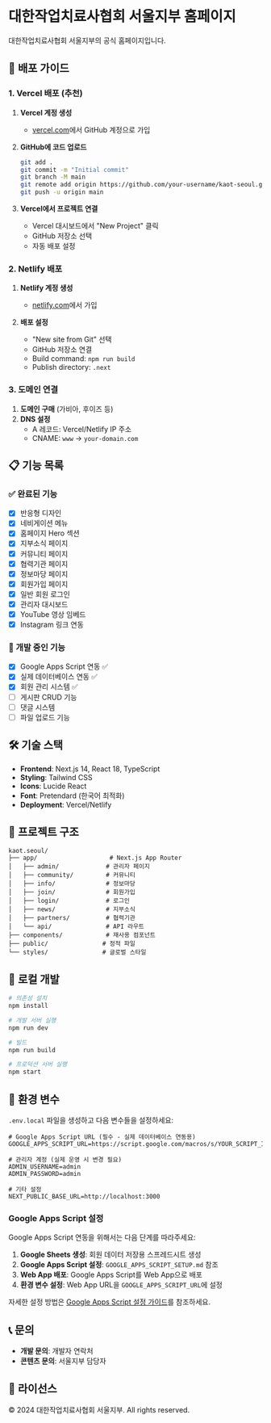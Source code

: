 # 대한작업치료사협회 서울지부 홈페이지

대한작업치료사협회 서울지부의 공식 홈페이지입니다.

## 🚀 배포 가이드

### 1. Vercel 배포 (추천)

1. **Vercel 계정 생성**
   - [vercel.com](https://vercel.com)에서 GitHub 계정으로 가입

2. **GitHub에 코드 업로드**
   ```bash
   git add .
   git commit -m "Initial commit"
   git branch -M main
   git remote add origin https://github.com/your-username/kaot-seoul.git
   git push -u origin main
   ```

3. **Vercel에서 프로젝트 연결**
   - Vercel 대시보드에서 "New Project" 클릭
   - GitHub 저장소 선택
   - 자동 배포 설정

### 2. Netlify 배포

1. **Netlify 계정 생성**
   - [netlify.com](https://netlify.com)에서 가입

2. **배포 설정**
   - "New site from Git" 선택
   - GitHub 저장소 연결
   - Build command: `npm run build`
   - Publish directory: `.next`

### 3. 도메인 연결

1. **도메인 구매** (가비아, 후이즈 등)
2. **DNS 설정**
   - A 레코드: Vercel/Netlify IP 주소
   - CNAME: `www` → `your-domain.com`

## 📋 기능 목록

### ✅ 완료된 기능
- [x] 반응형 디자인
- [x] 네비게이션 메뉴
- [x] 홈페이지 Hero 섹션
- [x] 지부소식 페이지
- [x] 커뮤니티 페이지
- [x] 협력기관 페이지
- [x] 정보마당 페이지
- [x] 회원가입 페이지
- [x] 일반 회원 로그인
- [x] 관리자 대시보드
- [x] YouTube 영상 임베드
- [x] Instagram 링크 연동

### 🔄 개발 중인 기능
- [x] Google Apps Script 연동 ✅
- [x] 실제 데이터베이스 연동 ✅
- [x] 회원 관리 시스템 ✅
- [ ] 게시판 CRUD 기능
- [ ] 댓글 시스템
- [ ] 파일 업로드 기능

## 🛠 기술 스택

- **Frontend**: Next.js 14, React 18, TypeScript
- **Styling**: Tailwind CSS
- **Icons**: Lucide React
- **Font**: Pretendard (한국어 최적화)
- **Deployment**: Vercel/Netlify

## 📁 프로젝트 구조

```
kaot.seoul/
├── app/                    # Next.js App Router
│   ├── admin/             # 관리자 페이지
│   ├── community/         # 커뮤니티
│   ├── info/              # 정보마당
│   ├── join/              # 회원가입
│   ├── login/             # 로그인
│   ├── news/              # 지부소식
│   ├── partners/          # 협력기관
│   └── api/               # API 라우트
├── components/            # 재사용 컴포넌트
├── public/               # 정적 파일
└── styles/               # 글로벌 스타일
```

## 🚀 로컬 개발

```bash
# 의존성 설치
npm install

# 개발 서버 실행
npm run dev

# 빌드
npm run build

# 프로덕션 서버 실행
npm start
```

## 🔧 환경 변수

`.env.local` 파일을 생성하고 다음 변수들을 설정하세요:

```env
# Google Apps Script URL (필수 - 실제 데이터베이스 연동용)
GOOGLE_APPS_SCRIPT_URL=https://script.google.com/macros/s/YOUR_SCRIPT_ID/exec

# 관리자 계정 (실제 운영 시 변경 필요)
ADMIN_USERNAME=admin
ADMIN_PASSWORD=admin

# 기타 설정
NEXT_PUBLIC_BASE_URL=http://localhost:3000
```

### Google Apps Script 설정
Google Apps Script 연동을 위해서는 다음 단계를 따라주세요:

1. **Google Sheets 생성**: 회원 데이터 저장용 스프레드시트 생성
2. **Google Apps Script 설정**: `GOOGLE_APPS_SCRIPT_SETUP.md` 참조
3. **Web App 배포**: Google Apps Script를 Web App으로 배포
4. **환경 변수 설정**: Web App URL을 `GOOGLE_APPS_SCRIPT_URL`에 설정

자세한 설정 방법은 [Google Apps Script 설정 가이드](./GOOGLE_APPS_SCRIPT_SETUP.md)를 참조하세요.

## 📞 문의

- **개발 문의**: 개발자 연락처
- **콘텐츠 문의**: 서울지부 담당자

## 📄 라이선스

© 2024 대한작업치료사협회 서울지부. All rights reserved. 